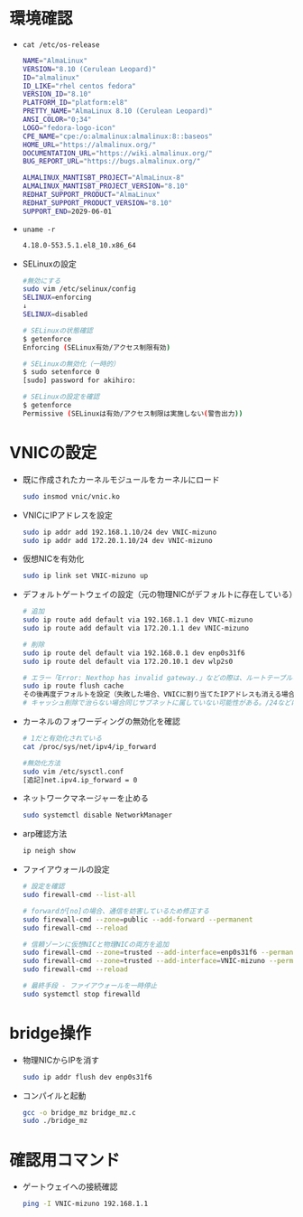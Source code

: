# 環境確認
- `cat /etc/os-release`
    ```sh
    NAME="AlmaLinux"
    VERSION="8.10 (Cerulean Leopard)"
    ID="almalinux"
    ID_LIKE="rhel centos fedora"
    VERSION_ID="8.10"
    PLATFORM_ID="platform:el8"
    PRETTY_NAME="AlmaLinux 8.10 (Cerulean Leopard)"
    ANSI_COLOR="0;34"
    LOGO="fedora-logo-icon"
    CPE_NAME="cpe:/o:almalinux:almalinux:8::baseos"
    HOME_URL="https://almalinux.org/"
    DOCUMENTATION_URL="https://wiki.almalinux.org/"
    BUG_REPORT_URL="https://bugs.almalinux.org/"

    ALMALINUX_MANTISBT_PROJECT="AlmaLinux-8"
    ALMALINUX_MANTISBT_PROJECT_VERSION="8.10"
    REDHAT_SUPPORT_PRODUCT="AlmaLinux"
    REDHAT_SUPPORT_PRODUCT_VERSION="8.10"
    SUPPORT_END=2029-06-01
    ```

- `uname -r`
    ```sh
    4.18.0-553.5.1.el8_10.x86_64
    ```

- SELinuxの設定
    ```sh
    #無効にする
    sudo vim /etc/selinux/config
    SELINUX=enforcing
    ↓
    SELINUX=disabled

    # SELinuxの状態確認
    $ getenforce
    Enforcing (SELinux有効/アクセス制限有効)

    # SELinuxの無効化（一時的）
    $ sudo setenforce 0
    [sudo] password for akihiro: 

    # SELinuxの設定を確認
    $ getenforce
    Permissive (SELinuxは有効/アクセス制限は実施しない(警告出力))
    ```

# VNICの設定
- 既に作成されたカーネルモジュールをカーネルにロード
    ```sh
    sudo insmod vnic/vnic.ko
    ```
- VNICにIPアドレスを設定
    ```sh
    sudo ip addr add 192.168.1.10/24 dev VNIC-mizuno
    sudo ip addr add 172.20.1.10/24 dev VNIC-mizuno
    ```
- 仮想NICを有効化
    ```sh
    sudo ip link set VNIC-mizuno up
    ```
- デフォルトゲートウェイの設定（元の物理NICがデフォルトに存在している）
    ```sh
    # 追加
    sudo ip route add default via 192.168.1.1 dev VNIC-mizuno
    sudo ip route add default via 172.20.1.1 dev VNIC-mizuno

    # 削除
    sudo ip route del default via 192.168.0.1 dev enp0s31f6
    sudo ip route del default via 172.20.10.1 dev wlp2s0

    # エラー「Error: Nexthop has invalid gateway.」などの際は、ルートテーブルのキャッシュの削除が一つの解決策
    sudo ip route flush cache
    その後再度デフォルトを設定（失敗した場合、VNICに割り当てたIPアドレスも消える場合もあり）
    # キャッシュ削除で治らない場合同じサブネットに属していない可能性がある。/24などに注意して確認すべき
    ```

- カーネルのフォワーディングの無効化を確認
    ```sh
    # 1だと有効化されている
    cat /proc/sys/net/ipv4/ip_forward

    #無効化方法
    sudo vim /etc/sysctl.conf
    [追記]net.ipv4.ip_forward = 0
    ```

- ネットワークマネージャーを止める
    ```sh
    sudo systemctl disable NetworkManager
    ```

- arp確認方法
    ```sh
    ip neigh show
    ```

- ファイアウォールの設定
    ```sh
    # 設定を確認
    sudo firewall-cmd --list-all

    # forwardが[no]の場合、通信を妨害しているため修正する
    sudo firewall-cmd --zone=public --add-forward --permanent
    sudo firewall-cmd --reload

    # 信頼ゾーンに仮想NICと物理NICの両方を追加
    sudo firewall-cmd --zone=trusted --add-interface=enp0s31f6 --permanent
    sudo firewall-cmd --zone=trusted --add-interface=VNIC-mizuno --permanent
    sudo firewall-cmd --reload

    # 最終手段 - ファイアウォールを一時停止
    sudo systemctl stop firewalld
    ```

# bridge操作
- 物理NICからIPを消す
    ```sh
    sudo ip addr flush dev enp0s31f6
    ```

- コンパイルと起動
    ```sh
    gcc -o bridge_mz bridge_mz.c
    sudo ./bridge_mz
    ```

# 確認用コマンド
- ゲートウェイへの接続確認
    ```sh
    ping -I VNIC-mizuno 192.168.1.1
    ```